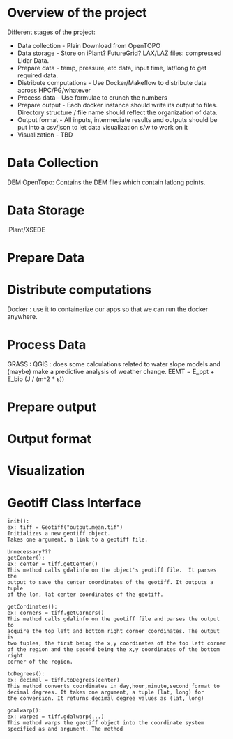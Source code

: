 Overview of the project
==

Different stages of the project:
* Data collection - Plain Download from OpenTOPO
* Data storage - Store on iPlant? FutureGrid? LAX/LAZ files: compressed Lidar Data.
* Prepare data - temp, pressure, etc data, input time, lat/long to get required data.
* Distribute computations - Use Docker/Makeflow to distribute data across HPC/FG/whatever
* Process data - Use formulae to crunch the numbers
* Prepare output - Each docker instance should write its output to files. Directory structure / file name should reflect the organization of data.
* Output format - All inputs, intermediate results and outputs should be put into a csv/json to let data visualization s/w to work on it
* Visualization - TBD

Data Collection
==
DEM
OpenTopo: Contains the DEM files which contain latlong points.

Data Storage
==
iPlant/XSEDE

Prepare Data
==


Distribute computations
==
Docker : use it to containerize our apps so that we can run the docker anywhere.


Process Data
==
GRASS : 
QGIS : does some calculations related to water slope models and (maybe) make a predictive analysis of weather change.
EEMT = E_ppt + E_bio (J / (m^2 * s))

Prepare output
==


Output format
==


Visualization
==


Geotiff Class Interface
==
    init():
    ex: tiff = Geotiff("output.mean.tif")
    Initializes a new geotiff object.
    Takes one argument, a link to a geotiff file.

    Unnecessary???
    getCenter():
    ex: center = tiff.getCenter()
    This method calls gdalinfo on the object's geotiff file.  It parses the 
    output to save the center coordinates of the geotiff. It outputs a tuple 
    of the lon, lat center coordinates of the geotiff.
    
    getCordinates():
    ex: corners = tiff.getCorners()
    This method calls gdalinfo on the geotiff file and parses the output to
    acquire the top left and bottom right corner coordinates. The output is
    two tuples, the first being the x,y coordinates of the top left corner
    of the region and the second being the x,y coordinates of the bottom right
    corner of the region.
    
    toDegrees():
    ex: decimal = tiff.toDegrees(center)
    This method converts coordinates in day,hour,minute,second format to
    decimal degrees. It takes one argument, a tuple (lat, long) for
    the conversion. It returns decimal degree values as (lat, long)

    gdalwarp():
    ex: warped = tiff.gdalwarp(...)
    This method warps the geotiff object into the coordinate system
    specified as and argument. The method 
